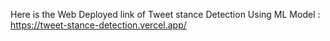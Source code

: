 Here is the Web Deployed link of Tweet stance Detection Using ML Model : https://tweet-stance-detection.vercel.app/

